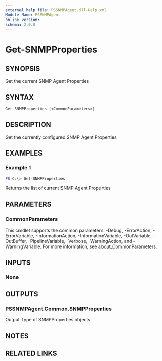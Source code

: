 ```yaml
---
external help file: PSSNMPAgent.dll-Help.xml
Module Name: PSSNMPAgent
online version:
schema: 2.0.0
---
```


# Get-SNMPProperties

## SYNOPSIS
Get the current SNMP Agent Properties

## SYNTAX

```
Get-SNMPProperties [<CommonParameters>]
```

## DESCRIPTION
Get the currently configured SNMP Agent Properties

## EXAMPLES

### Example 1
```powershell
PS C:\> Get-SNMPProperties
```

Returns the list of current SNMP Agent Properties

## PARAMETERS

### CommonParameters
This cmdlet supports the common parameters: -Debug, -ErrorAction, -ErrorVariable, -InformationAction, -InformationVariable, -OutVariable, -OutBuffer, -PipelineVariable, -Verbose, -WarningAction, and -WarningVariable. For more information, see [about_CommonParameters](http://go.microsoft.com/fwlink/?LinkID=113216).

## INPUTS

### None

## OUTPUTS

### PSSNMPAgent.Common.SNMPProperties
Output Type of SNMPProperties objects.

## NOTES

## RELATED LINKS
